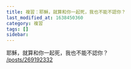 ```yaml
---
title: 複習：耶穌，就算和你一起死，我也不能不認你？
last_modified_at: 1638450360
category: 複習
tags: []
sidebar: 
---
```


<p>耶穌，就算和你一起死，我也不能不認你？<br/>
<a href="/posts/269192332" target="_blank">/posts/269192332</a></p>
<p> </p>
